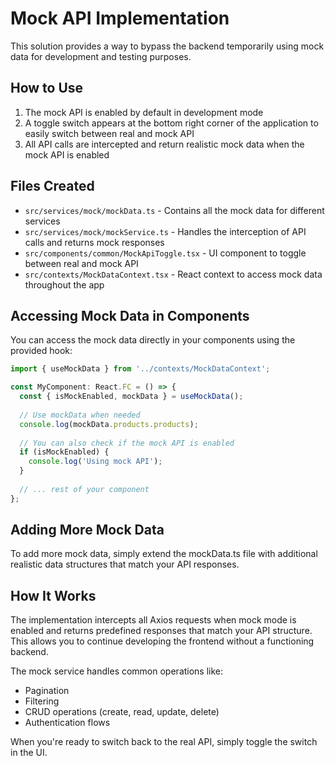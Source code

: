 # Mock API Implementation

This solution provides a way to bypass the backend temporarily using mock data for development and testing purposes.

## How to Use

1. The mock API is enabled by default in development mode
2. A toggle switch appears at the bottom right corner of the application to easily switch between real and mock API
3. All API calls are intercepted and return realistic mock data when the mock API is enabled

## Files Created

- `src/services/mock/mockData.ts` - Contains all the mock data for different services
- `src/services/mock/mockService.ts` - Handles the interception of API calls and returns mock responses
- `src/components/common/MockApiToggle.tsx` - UI component to toggle between real and mock API
- `src/contexts/MockDataContext.tsx` - React context to access mock data throughout the app

## Accessing Mock Data in Components

You can access the mock data directly in your components using the provided hook:

```typescript
import { useMockData } from '../contexts/MockDataContext';

const MyComponent: React.FC = () => {
  const { isMockEnabled, mockData } = useMockData();
  
  // Use mockData when needed
  console.log(mockData.products.products);
  
  // You can also check if the mock API is enabled
  if (isMockEnabled) {
    console.log('Using mock API');
  }
  
  // ... rest of your component
};
```

## Adding More Mock Data

To add more mock data, simply extend the mockData.ts file with additional realistic data structures that match your API responses.

## How It Works

The implementation intercepts all Axios requests when mock mode is enabled and returns predefined responses that match your API structure. This allows you to continue developing the frontend without a functioning backend.

The mock service handles common operations like:
- Pagination
- Filtering
- CRUD operations (create, read, update, delete)
- Authentication flows

When you're ready to switch back to the real API, simply toggle the switch in the UI.
